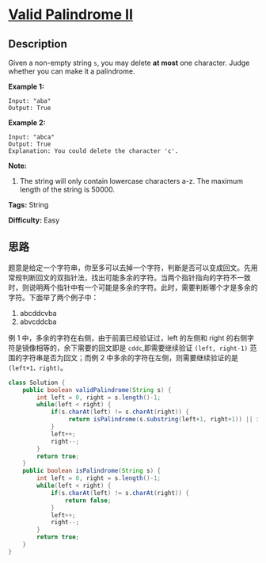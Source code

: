 # [Valid Palindrome II][title]

## Description

Given a non-empty string `s`, you may delete **at most** one character. Judge whether you can make it a palindrome.

**Example 1:**


```
Input: "aba"
Output: True
```

**Example 2:**


```
Input: "abca"
Output: True
Explanation: You could delete the character 'c'.
```

**Note:**

1. The string will only contain lowercase characters a-z. The maximum length of the string is 50000.


**Tags:** String

**Difficulty:** Easy

## 思路

题意是给定一个字符串，你至多可以去掉一个字符，判断是否可以变成回文。先用常规判断回文的双指针法，找出可能多余的字符。当两个指针指向的字符不一致时，则说明两个指针中有一个可能是多余的字符。此时，需要判断哪个才是多余的字符。下面举了两个例子中：

1. abcddcvba
2. abvcddcba

例 1 中，多余的字符在右侧，由于前面已经验证过，left 的左侧和 right 的右侧字符是镜像相等的，余下需要的回文即是 `cddc`,即需要继续验证 `(left, right-1)` 范围的字符串是否为回文；而例 2 中多余的字符在左侧，则需要继续验证的是 `(left+1，right)`。

``` java
class Solution {
    public boolean validPalindrome(String s) {
        int left = 0, right = s.length()-1;
        while(left < right) {
            if(s.charAt(left) != s.charAt(right)) {
                 return isPalindrome(s.substring(left+1, right+1)) || isPalindrome(s.substring(left, right));
            }
            left++;
            right--;
        }
        return true;
    }
    public boolean isPalindrome(String s) {
        int left = 0, right = s.length()-1;
        while(left < right) {
            if(s.charAt(left) != s.charAt(right)) {
                return false;
            }
            left++;
            right--;
        }
        return true;
    }
}
```

[title]: https://leetcode.com/problems/valid-palindrome-ii
